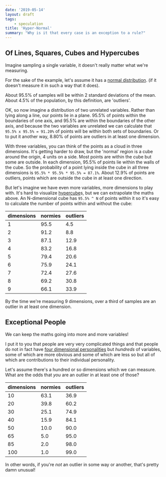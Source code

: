 ```yaml
---
date: '2019-05-14'
layout: draft
tags:
    - speculation
title: 'Hyper-Normal'
summary: "Why is it that every case is an exception to a rule?"
---
```


## Of Lines, Squares, Cubes and Hypercubes

Imagine sampling a single variable, it doesn't really matter what we're measuring.

For the sake of the example, let's assume it has a
[normal distribution](https://en.wikipedia.org/wiki/Normal_distribution).
(if it doesn't measure it in such a way that it does).

About 95.5% of samples will be within 2 standard deviations of the mean.  
About 4.5% of the population, by this definition, are 'outliers'.

OK, so now imagine a distribution of two unrelated variables.
Rather than lying along a line, our points lie in a plane.
95.5% of points within the boundaries of one axis, and 95.5% are within the
boundaries of the other axis, and because the two variables are unrelated
we can calculate that `95.5% x 95.5% = 91.20%` of points will be within both sets of
boundaries.  Or to put it another way, 8.80% of points are outliers in at least
one dimension.

With three variables, you can think of the points as a cloud in three dimensions.
It's getting harder to draw, but the 'normal' region is a cube around the origin,
4 units on a side.  Most points are within the cube but some are outside.
In each dimension, 95.5% of points lie within the walls of the cube.
So the probability of a point lying inside the cube in all three dimensions is
`95.5% * 95.5% * 95.5% = 87.1%`.  About 12.9% of points are outliers, points which
are outside the cube in at least one direction.

But let's imagine we have even more variables, more dimensions to play with.
It's hard to visualize [hypercube](https://en.wikipedia.org/wiki/Hypercube)s,
but we can extrapolate the maths above.
An N-dimensional cube has `95.5% ^ N` of points within it so it's easy to calculate
the number of points within and without the cube:

dimensions|normies|outliers
---|----|----
  1|95.5|4.5
  2|91.2|8.8
  3|87.1|12.9
  4|83.2|16.8
  5|79.4|20.6
  6|75.9|24.1
  7|72.4|27.6
  8|69.2|30.8
  9|66.1|33.9

By the time we're measuring 9 dimensions, over a third of samples are an outlier in at 
least one dimension.

## Exceptional People

We can keep the maths going into more and more variables!

I put it to you that people are very very complicated things and that people
do not in fact have
[four dimensional personalities](https://en.wikipedia.org/wiki/Myers%E2%80%93Briggs_Type_Indicator)
but *hundreds* of variables, some of which are more obvious and some of which
are less so but all of which are contributions to their individual personality.

Let's assume there's a hundred or so dimensions which we can measure.
What are the odds that *you* are an outlier in at least one of those?

dimensions|normies|outliers
---|----|----
 10|63.1|36.9
 20|39.8|60.2
 30|25.1|74.9
 40|15.9|84.1
 50|10.0|90.0
 65| 5.0|95.0
 85| 2.0|98.0
100| 1.0|99.0

In other words, if you're *not* an outlier in some way or another,
that's pretty damn unusual!
